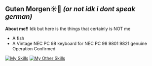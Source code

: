 ## Guten Morgen☀️👋 *(or not idk i dont speak german)*
**About me!!**
Idk but here is the things that certainly is NOT me
* A fish
* A Vintage NEC PC 98 keyboard for NEC PC 98 9801 9821 genuine Operation Confirmed

[![My Skills](https://skillicons.dev/icons?i=c)](https://skillicons.dev)
[![My Other Skills](https://skillicons.dev/icons?i=linux,redhat,vim,bash)](https://skillicons.dev)
<!--
**ueka12/ueka12** is a ✨ _special_ ✨ repository because its `README.md` (this file) appears on your GitHub profile.

Here are some ideas to get you started:

- 🔭 I’m currently working on ...
- 🌱 I’m currently learning ...
- 👯 I’m looking to collaborate on ...
- 🤔 I’m looking for help with ...
- 💬 Ask me about ...
- 📫 How to reach me: ...
- 😄 Pronouns: ...
- ⚡ Fun fact: ...
-->
